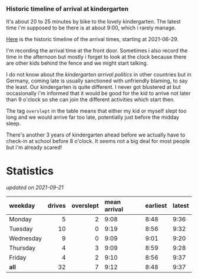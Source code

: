 ### Historic timeline of arrival at kindergarten

It's about 20 to 25 minutes by bike to the lovely kindergarten. 
The latest time i'm supposed to be there is at about 9:00, 
which i rarely manage. 

[Here](times.csv) is the historic timeline of the arrival times, starting
at 2021-06-29.

I'm recording the arrival time at the front door. Sometimes i 
also record the time in the afternoon but mostly i forget
to look at the clock because there are other kids 
behind the fence and we might start talking.

I do not know about the *kindergarten arrival politics* in other
countries but in Germany, coming late is usually sanctioned 
with unfriendly blaming, to say the least. Our kindergarten is quite
different. I never got blustered at but occasionally i'm informed
that it would be good for the kid to arrive not later than 9 o'clock
so she can join the different activities which start then. 

The tag `overslept` in the table means that either my kid or myself
slept too long and we would arrive far too late, potentially just
before the midday sleep.

There's another 3 years of kindergarten ahead before we actually 
have to check-in at school before 8 o'clock. It seems not a big deal
for most people but i'm already scared!


# Statistics

*updated on 2021-09-21*

| weekday   |   drives |   overslept | mean arrival   | earliest   | latest   |
|:----------|---------:|------------:|:---------------|:-----------|:---------|
| Monday    |        5 |           2 | 9:08           | 8:48       | 9:36     |
| Tuesday   |       10 |           0 | 9:19           | 8:56       | 9:32     |
| Wednesday |        9 |           0 | 9:09           | 9:01       | 9:20     |
| Thursday  |        4 |           3 | 9:09           | 8:59       | 9:28     |
| Friday    |        4 |           2 | 9:10           | 8:56       | 9:37     |
| **all**   |       32 |           7 | 9:12           | 8:48       | 9:37     |

